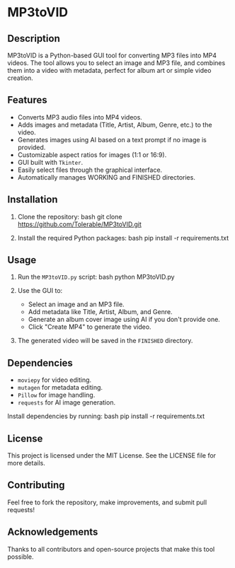 # MP3toVID

## Description
MP3toVID is a Python-based GUI tool for converting MP3 files into MP4 videos. The tool allows you to select an image and MP3 file, and combines them into a video with metadata, perfect for album art or simple video creation.

## Features
- Converts MP3 audio files into MP4 videos.
- Adds images and metadata (Title, Artist, Album, Genre, etc.) to the video.
- Generates images using AI based on a text prompt if no image is provided.
- Customizable aspect ratios for images (1:1 or 16:9).
- GUI built with `Tkinter`.
- Easily select files through the graphical interface.
- Automatically manages WORKING and FINISHED directories.

## Installation

1. Clone the repository:
   bash
   git clone https://github.com/Tolerable/MP3toVID.git
   

2. Install the required Python packages:
   bash
   pip install -r requirements.txt
   

## Usage

1. Run the `MP3toVID.py` script:
   bash
   python MP3toVID.py
   

2. Use the GUI to:
   - Select an image and an MP3 file.
   - Add metadata like Title, Artist, Album, and Genre.
   - Generate an album cover image using AI if you don't provide one.
   - Click "Create MP4" to generate the video.

3. The generated video will be saved in the `FINISHED` directory.

## Dependencies

- `moviepy` for video editing.
- `mutagen` for metadata editing.
- `Pillow` for image handling.
- `requests` for AI image generation.

Install dependencies by running:
bash
pip install -r requirements.txt


## License

This project is licensed under the MIT License. See the LICENSE file for more details.

## Contributing

Feel free to fork the repository, make improvements, and submit pull requests!

## Acknowledgements

Thanks to all contributors and open-source projects that make this tool possible.
